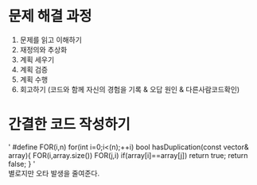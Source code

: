 # 문제 해결 과정
1. 문제를 읽고 이해하기
2. 재정의와 추상화
3. 계획 세우기
4. 계획 검증
5. 계획 수행
6. 회고하기 (코드와 함께 자신의 경험을 기록 & 오답 원인 & 다른사람코드확인)

# 간결한 코드 작성하기

\'
#define FOR(i,n) for(int i=0;i<(n);++i) 
bool hasDuplication(const vector<int>& array){ 
	FOR(i,array.size())
		FOR(j,i)
			if(array[i]==array[j])
				return true;
	return false;
}
'\
별로지만 오타 발생을 줄여준다.






